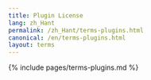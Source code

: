 ```yaml
---
title: Plugin License
lang: zh_Hant
permalink: /zh_Hant/terms-plugins.html
canonical: /en/terms-plugins.html
layout: terms
---
```


{% include pages/terms-plugins.md %}
